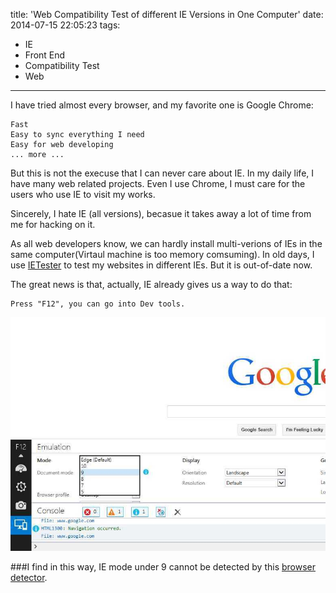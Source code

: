 title: 'Web Compatibility Test of different IE Versions in One Computer'
date: 2014-07-15 22:05:23
tags:
 - IE
 - Front End
 - Compatibility Test
 - Web
---
I have tried almost every browser, and my favorite one is Google Chrome:   
```
Fast
Easy to sync everything I need
Easy for web developing
... more ...
```
But this is not the execuse that I can never care about IE. In my daily life, I have many web related projects. Even I use Chrome, I must care for the users who use IE to visit my works.
<!-- more -->

Sincerely, I hate IE (all versions), becasue it takes away a lot of time from me for hacking on it.

As all web developers know, we can hardly install multi-verions of IEs in the same computer(Virtaul machine is too memory comsuming). In old days, I use [IETester](http://ietester.en.softonic.com/) to test my websites in different IEs. But it is out-of-date now.

The great news is that, actually, IE already gives us a way to do that:
```
Press "F12", you can go into Dev tools.
```
![Screenshot](/img/blog/ietest.png "Screenshot")

###I find in this way, IE mode under 9 cannot be detected by this [browser detector](https://github.com/ded/bowser).